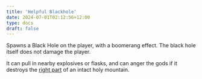 ```yaml
---
title: 'Helpful Blackhole'
date: 2024-07-01T02:12:56+12:00
type: docs
draft: false
---
```


Spawns a Black Hole on the player, with a boomerang effect. The black hole itself does not damage the player.

It can pull in nearby explosives or flasks, and can anger the gods if it destroys the [right part](https://noita.wiki.gg/wiki/File:Holy_mountain_triggers.png) of an intact holy mountain.

